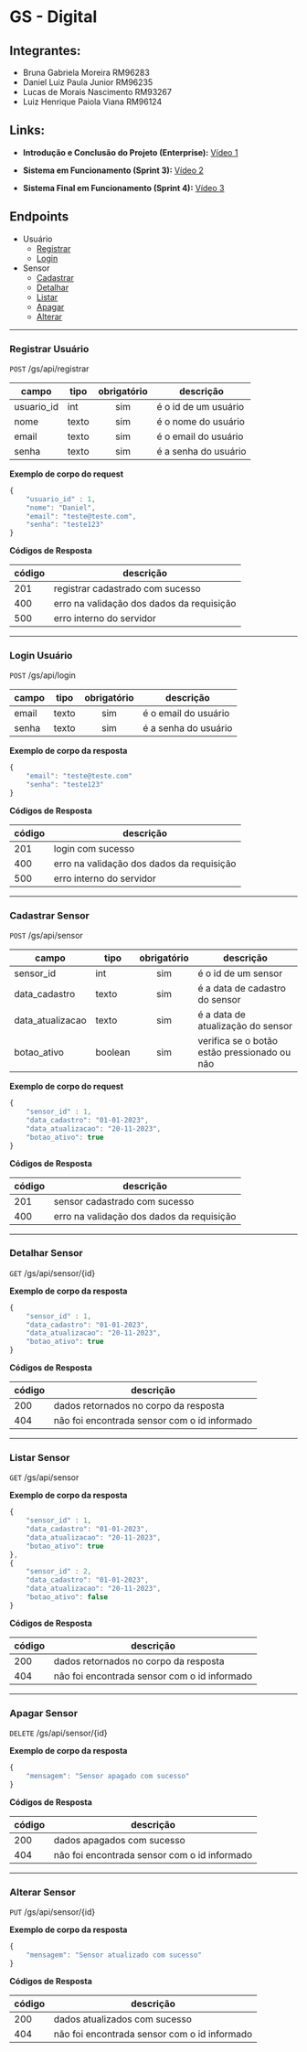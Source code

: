 # GS - Digital

## Integrantes:

- Bruna Gabriela Moreira RM96283
- Daniel Luiz Paula Junior RM96235
- Lucas de Morais Nascimento RM93267
- Luiz Henrique Paiola Viana RM96124

## Links:

- **Introdução e Conclusão do Projeto (Enterprise):**
  [Vídeo 1](https://youtu.be/XSgha6vD8n4)

- **Sistema em Funcionamento (Sprint 3):**
  [Vídeo 2](https://youtu.be/tj-twMtjp6k)
  
- **Sistema Final em Funcionamento (Sprint 4):**
  [Vídeo 3](https://youtu.be/vEzI222PJoM)


## Endpoints
- Usuário
    - [Registrar](#registrar-usuário)
    - [Login](#login-usuário)
- Sensor
    - [Cadastrar](#cadastrar-sensor)
    - [Detalhar](#detalhar-sensor)
    - [Listar](#listar-sensor)
    - [Apagar](#apagar-sensor)
    - [Alterar](#alterar-sensor)

---

### Registrar Usuário
`POST` /gs/api/registrar

| campo | tipo | obrigatório | descrição
|-------|------|:-------------:|--
| usuario_id | int | sim | é o id de um usuário
| nome | texto | sim | é o nome do usuário
| email | texto | sim | é o email do usuário
| senha | texto | sim | é a senha do usuário

**Exemplo de corpo do request**

```js
{
    "usuario_id" : 1,
    "nome": "Daniel",
    "email": "teste@teste.com",
    "senha": "teste123"
}
```

**Códigos de Resposta**

| código | descrição 
|-|-
| 201 | registrar cadastrado com sucesso
| 400 | erro na validação dos dados da requisição
| 500 | erro interno do servidor

---

### Login Usuário
`POST` /gs/api/login

| campo | tipo | obrigatório | descrição
|-------|------|:-------------:|--
| email | texto | sim | é o email do usuário
| senha | texto | sim | é a senha do usuário

**Exemplo de corpo da resposta**

```js
{
    "email": "teste@teste.com"
    "senha": "teste123"
}
```

**Códigos de Resposta**

| código | descrição 
|-|-
| 201 | login com sucesso
| 400 | erro na validação dos dados da requisição
| 500 | erro interno do servidor


---


### Cadastrar Sensor
`POST` /gs/api/sensor

| campo | tipo | obrigatório | descrição
|-------|------|:-------------:|--
| sensor_id | int | sim | é o id de um sensor
| data_cadastro | texto | sim | é a data de cadastro do sensor
| data_atualizacao | texto | sim | é a data de atualização do sensor
| botao_ativo | boolean | sim | verifica se o botão estão pressionado ou não

**Exemplo de corpo do request**

```js
{
    "sensor_id" : 1,
    "data_cadastro": "01-01-2023",
    "data_atualizacao": "20-11-2023",
    "botao_ativo": true
}
```

**Códigos de Resposta**

| código | descrição 
|-|-
| 201 | sensor cadastrado com sucesso
| 400 | erro na validação dos dados da requisição

---

### Detalhar Sensor
`GET` /gs/api/sensor/{id}

**Exemplo de corpo da resposta**

```js
{
    "sensor_id" : 1,
    "data_cadastro": "01-01-2023",
    "data_atualizacao": "20-11-2023",
    "botao_ativo": true
}
```

**Códigos de Resposta**

| código | descrição 
|-|-
| 200 | dados retornados no corpo da resposta
| 404 | não foi encontrada sensor com o id informado

---

### Listar Sensor
`GET` /gs/api/sensor

**Exemplo de corpo da resposta**

```js
{
    "sensor_id" : 1,
    "data_cadastro": "01-01-2023",
    "data_atualizacao": "20-11-2023",
    "botao_ativo": true
},
{
    "sensor_id" : 2,
    "data_cadastro": "01-01-2023",
    "data_atualizacao": "20-11-2023",
    "botao_ativo": false
}
```

**Códigos de Resposta**

| código | descrição 
|-|-
| 200 | dados retornados no corpo da resposta
| 404 | não foi encontrada sensor com o id informado

---

### Apagar Sensor
`DELETE` /gs/api/sensor/{id}

**Exemplo de corpo da resposta**

```js
{
    "mensagem": "Sensor apagado com sucesso"
}
```

**Códigos de Resposta**

| código | descrição 
|-|-
| 200 | dados apagados com sucesso
| 404 | não foi encontrada sensor com o id informado

---

### Alterar Sensor
`PUT` /gs/api/sensor/{id}

**Exemplo de corpo da resposta**

```js
{
    "mensagem": "Sensor atualizado com sucesso"
}
```

**Códigos de Resposta**

| código | descrição 
|-|-
| 200 | dados atualizados com sucesso
| 404 | não foi encontrada sensor com o id informado

